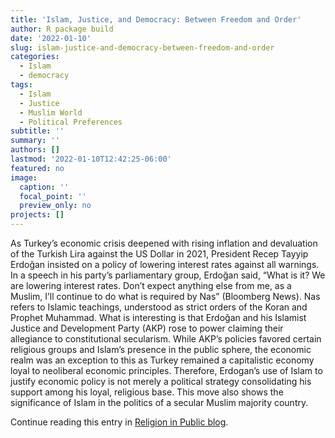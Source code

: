```yaml
---
title: 'Islam, Justice, and Democracy: Between Freedom and Order'
author: R package build
date: '2022-01-10'
slug: islam-justice-and-democracy-between-freedom-and-order
categories:
  - Islam
  - democracy
tags:
  - Islam
  - Justice
  - Muslim World
  - Political Preferences
subtitle: ''
summary: ''
authors: []
lastmod: '2022-01-10T12:42:25-06:00'
featured: no
image:
  caption: ''
  focal_point: ''
  preview_only: no
projects: []
---
```

As Turkey’s economic crisis deepened with rising inflation and devaluation of the Turkish Lira against the US Dollar in 2021, President Recep Tayyip Erdoğan insisted on a policy of lowering interest rates against all warnings. In a speech in his party’s parliamentary group, Erdoğan said, “What is it? We are lowering interest rates. Don’t expect anything else from me, as a Muslim, I’ll continue to do what is required by Nas” (Bloomberg News). Nas refers to Islamic teachings, understood as strict orders of the Koran and Prophet Muhammad. What is interesting is that Erdoğan and his Islamist Justice and Development Party (AKP) rose to power claiming their allegiance to constitutional secularism. While AKP’s policies favored certain religious groups and Islam’s presence in the public sphere, the economic realm was an exception to this as Turkey remained a capitalistic economy loyal to neoliberal economic principles. Therefore, Erdogan’s use of Islam to justify economic policy is not merely a political strategy consolidating his support among his loyal, religious base. This move also shows the significance of Islam in the politics of a secular Muslim majority country.

Continue reading this entry in [Religion in Public blog](https://religioninpublic.blog/2022/01/05/islam-justice-and-democracy-between-freedom-and-order/).